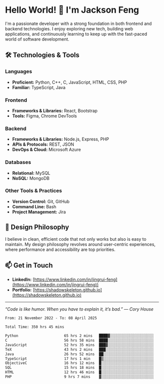 # Hello World! 👋 I'm Jackson Feng

I'm a passionate developer with a strong foundation in both frontend and backend technologies. I enjoy exploring new tech, building web applications, and continuously learning to keep up with the fast-paced world of software development.

## 🛠 Technologies & Tools

### Languages
- **Proficient:** Python, C++, C, JavaScript, HTML, CSS, PHP
- **Familiar:** TypeScript, Java

### Frontend
- **Frameworks & Libraries:** React, Bootstrap
- **Tools:** Figma, Chrome DevTools

### Backend
- **Frameworks & Libraries:** Node.js, Express, PHP
- **APIs & Protocols:** REST, JSON
- **DevOps & Cloud:** Microsoft Azure

### Databases
- **Relational:** MySQL
- **NoSQL:** MongoDB

### Other Tools & Practices
- **Version Control:** Git, GitHub
- **Command Line:** Bash
- **Project Management:** Jira


## 🎨 Design Philosophy

I believe in clean, efficient code that not only works but also is easy to maintain. My design philosophy revolves around user-centric experiences, where performance and accessibility are top priorities.

## 📫 Get in Touch

- **LinkedIn:** [https://www.linkedin.com/in/jingrui-feng](https://www.linkedin.com/in/jingrui-feng))
- **Portfolio:** [https://shadowskeleton.github.io](https://shadowskeleton.github.io)

---

*“Code is like humor. When you have to explain it, it’s bad.” — Cory House*



<!--START_SECTION:waka-->

```txt
From: 21 November 2022 - To: 08 April 2025

Total Time: 350 hrs 45 mins

Python                     65 hrs 2 mins   ████▓░░░░░░░░░░░░░░░░░░░░   18.54 %
C                          56 hrs 58 mins  ████░░░░░░░░░░░░░░░░░░░░░   16.24 %
JavaScript                 52 hrs 35 mins  ███▓░░░░░░░░░░░░░░░░░░░░░   14.99 %
TeX                        43 hrs 2 mins   ███░░░░░░░░░░░░░░░░░░░░░░   12.27 %
Java                       26 hrs 52 mins  ██░░░░░░░░░░░░░░░░░░░░░░░   07.66 %
TypeScript                 17 hrs 1 min    █▒░░░░░░░░░░░░░░░░░░░░░░░   04.85 %
ObjectiveC                 16 hrs 12 mins  █░░░░░░░░░░░░░░░░░░░░░░░░   04.62 %
SQL                        15 hrs 18 mins  █░░░░░░░░░░░░░░░░░░░░░░░░   04.37 %
HTML                       12 hrs 46 mins  █░░░░░░░░░░░░░░░░░░░░░░░░   03.64 %
PHP                        9 hrs 7 mins    ▓░░░░░░░░░░░░░░░░░░░░░░░░   02.60 %
```

<!--END_SECTION:waka-->

